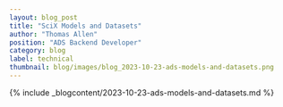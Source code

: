 ```yaml
---
layout: blog_post
title: "SciX Models and Datasets"
author: "Thomas Allen"
position: "ADS Backend Developer"
category: blog
label: technical
thumbnail: blog/images/blog_2023-10-23-ads-models-and-datasets.png
---
```


{% include _blogcontent/2023-10-23-ads-models-and-datasets.md %}